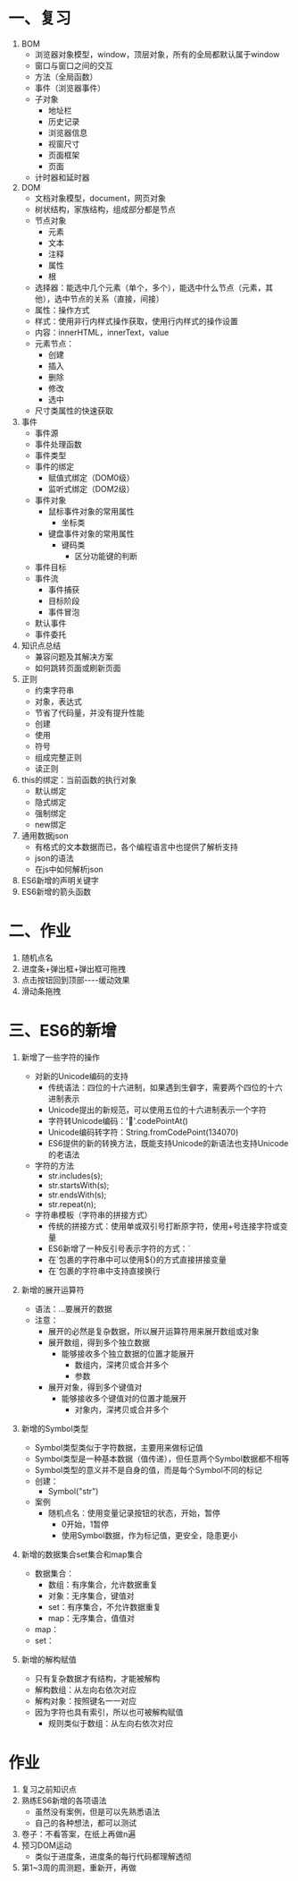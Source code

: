 # 一、复习
1. BOM
    - 浏览器对象模型，window，顶层对象，所有的全局都默认属于window
    - 窗口与窗口之间的交互
    - 方法（全局函数）
    - 事件（浏览器事件）
    - 子对象
        - 地址栏
        - 历史记录
        - 浏览器信息
        - 视窗尺寸
        - 页面框架
        - 页面
    - 计时器和延时器
2. DOM
    - 文档对象模型，document，网页对象
    - 树状结构，家族结构，组成部分都是节点
    - 节点对象
        - 元素
        - 文本
        - 注释
        - 属性
        - 根
    - 选择器：能选中几个元素（单个，多个），能选中什么节点（元素，其他），选中节点的关系（直接，间接）
    - 属性：操作方式
    - 样式：使用非行内样式操作获取，使用行内样式的操作设置
    - 内容：innerHTML，innerText，value
    - 元素节点：
        - 创建
        - 插入
        - 删除
        - 修改
        - 选中
    - 尺寸类属性的快速获取
3. 事件
    - 事件源
    - 事件处理函数
    - 事件类型
    - 事件的绑定
        - 赋值式绑定（DOM0级）
        - 监听式绑定（DOM2级）
    - 事件对象
        - 鼠标事件对象的常用属性
            - 坐标类
        - 键盘事件对象的常用属性
            - 键码类
                - 区分功能键的判断
    - 事件目标
    - 事件流
        - 事件捕获
        - 目标阶段
        - 事件冒泡
    - 默认事件
    - 事件委托
4. 知识点总结
    - 兼容问题及其解决方案
    - 如何跳转页面或刷新页面
5. 正则
    - 约束字符串
    - 对象，表达式
    - 节省了代码量，并没有提升性能
    - 创建
    - 使用
    - 符号
    - 组成完整正则
    - 读正则
6. this的绑定：当前函数的执行对象
    - 默认绑定
    - 隐式绑定
    - 强制绑定
    - new绑定
7. 通用数据json
    - 有格式的文本数据而已，各个编程语言中也提供了解析支持
    - json的语法
    - 在js中如何解析json
8. ES6新增的声明关键字
9. ES6新增的箭头函数

# 二、作业
1. 随机点名
2. 进度条+弹出框+弹出框可拖拽
3. 点击按钮回到顶部----缓动效果
4. 滑动条拖拽

# 三、ES6的新增
1. 新增了一些字符的操作
    - 对新的Unicode编码的支持
        - 传统语法：四位的十六进制，如果遇到生僻字，需要两个四位的十六进制表示
        - Unicode提出的新规范，可以使用五位的十六进制表示一个字符
        - 字符转Unicode编码：'𠮶'.codePointAt()
        - Unicode编码转字符：String.fromCodePoint(134070)
        - ES6提供的新的转换方法，既能支持Unicode的新语法也支持Unicode的老语法
    - 字符的方法
        - str.includes(s);
        - str.startsWith(s);
        - str.endsWith(s);
        - str.repeat(n);
    - 字符串模板（字符串的拼接方式）
        - 传统的拼接方式：使用单或双引号打断原字符，使用+号连接字符或变量
        - ES6新增了一种反引号表示字符的方式：`
        - 在`包裹的字符串中可以使用${}的方式直接拼接变量
        - 在`包裹的字符串中支持直接换行

2. 新增的展开运算符
    - 语法：...要展开的数据
    - 注意：
        - 展开的必然是复杂数据，所以展开运算符用来展开数组或对象
        - 展开数组，得到多个独立数据
            - 能够接收多个独立数据的位置才能展开
                - 数组内，深拷贝或合并多个
                - 参数
        - 展开对象，得到多个键值对
            - 能够接收多个键值对的位置才能展开
                - 对象内，深拷贝或合并多个

3. 新增的Symbol类型
    - Symbol类型类似于字符数据，主要用来做标记值
    - Symbol类型是一种基本数据（值传递），但任意两个Symbol数据都不相等
    - Symbol类型的意义并不是自身的值，而是每个Symbol不同的标记
    - 创建：
        - Symbol("str")
    - 案例
        - 随机点名：使用变量记录按钮的状态，开始，暂停
            - 0开始，1暂停
            - 使用Symbol数据，作为标记值，更安全，隐患更小

4. 新增的数据集合set集合和map集合
    - 数据集合：
        - 数组：有序集合，允许数据重复
        - 对象：无序集合，键值对
        - set：有序集合，不允许数据重复
        - map：无序集合，值值对
    - map：
    - set：

5. 新增的解构赋值
    - 只有复杂数据才有结构，才能被解构
    - 解构数组：从左向右依次对应
    - 解构对象：按照键名一一对应
    - 因为字符也具有索引，所以也可被解构赋值
        - 规则类似于数组：从左向右依次对应

# 作业
1. 复习之前知识点
2. 熟练ES6新增的各项语法
    - 虽然没有案例，但是可以先熟悉语法
    - 自己的各种想法，都可以测试
3. 卷子：不看答案，在纸上再做n遍
4. 预习DOM运动
    - 类似于进度条，进度条的每行代码都理解透彻
5. 第1~3周的周测题，重新开，再做


